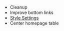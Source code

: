 * Cleanup
* Improve bottom links
* [Style Settings](https://userstyles.org/help/coding#help-style-settings)
* Center homepage table
